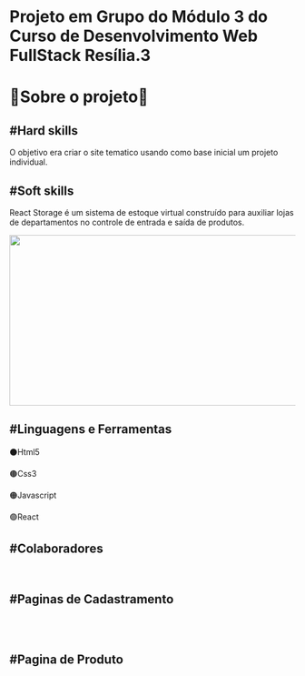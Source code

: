 <h1>Projeto em Grupo do Módulo 3 do Curso de Desenvolvimento Web FullStack Resília.3</h1>
    <h1>🔵Sobre o projeto🔵</h1>
    <h2>#Hard skills</h2>
    <p>O objetivo era criar o site tematico usando como base inicial um projeto individual.</p>
    <h2>#Soft skills</h2>
    <p>React Storage é um sistema de estoque virtual construído para auxiliar lojas de departamentos no controle de entrada e saída de produtos.</p>
    <img width="600" height="300" src="./imgs/filmes.jpeg" alt="">
   <h2>#Linguagens e Ferramentas</h2>
   <p>⚫Html5</p>
   <p>🟤Css3</p>
   <p>🟠Javascript</p>
   <p>🟣React</p>
   
   <h2>#Colaboradores</h2>
   <a href="blob:https://web.whatsapp.com/58e65d09-98d1-414c-b8e9-4ee2ed977a05"></a>
   <br>
   
   <h2>#Paginas de Cadastramento</h2>
   <a href="blob:https://web.whatsapp.com/2cbc1b6e-2a50-4982-9f6b-502899da8508"></a>
   <br>
    <a href="blob:https://web.whatsapp.com/807bf512-49f6-4ff0-abd9-7c8c6668b81c"></a>
   <br>
   
   <h2>#Pagina de Produto</h2>
   <a href="blob:https://web.whatsapp.com/6d464fef-8f6b-4e5c-b64c-58762dcca92b"></a>
   <br>
   
